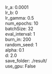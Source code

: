 lr_a: 0.0001  
lr_b: 0  
lr_gamma: 0.5  
num_epochs: 10  
batchSize: 32  
eval_interval: 1  
burn_in: 200  
random_seed: 1  
alpha: 0.1  
d: 2.0  
save_folder: ./result/  
use_gpu: False  
